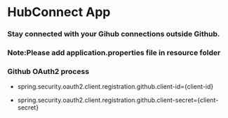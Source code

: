 # HubConnect App
### Stay connected with your Gihub connections outside Github.
### Note:Please add application.properties file in resource folder
### Github OAuth2 process
- spring.security.oauth2.client.registration.github.client-id={client-id}</p>
- spring.security.oauth2.client.registration.github.client-secret={client-secret}</p>

